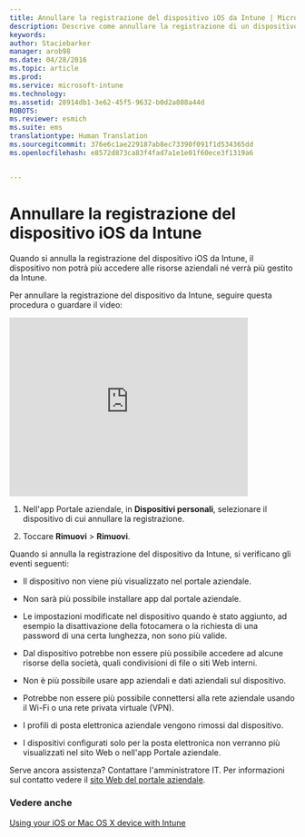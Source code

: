 ```yaml
---
title: Annullare la registrazione del dispositivo iOS da Intune | Microsoft Intune
description: Descrive come annullare la registrazione di un dispositivo iOS da Intune
keywords: 
author: Staciebarker
manager: arob98
ms.date: 04/28/2016
ms.topic: article
ms.prod: 
ms.service: microsoft-intune
ms.technology: 
ms.assetid: 28914db1-3e62-45f5-9632-b0d2a808a44d
ROBOTS: 
ms.reviewer: esmich
ms.suite: ems
translationtype: Human Translation
ms.sourcegitcommit: 376e6c1ae229187ab8ec73390f091f1d534365dd
ms.openlocfilehash: e8572d873ca83f4fad7a1e1e01f60ece3f1319a6


---
```



# Annullare la registrazione del dispositivo iOS da Intune

Quando si annulla la registrazione del dispositivo iOS da Intune, il dispositivo non potrà più accedere alle risorse aziendali né verrà più gestito da Intune.

Per annullare la registrazione del dispositivo da Intune, seguire questa procedura o guardare il video:

<iframe width="420" height="315" src="https://www.youtube.com/embed/watch?v=6UFtBrBWUUI&feature=youtu.be" frameborder="0" allowfullscreen></iframe>


1.  Nell'app Portale aziendale, in **Dispositivi personali**, selezionare il dispositivo di cui annullare la registrazione.

2.  Toccare **Rimuovi** &gt; **Rimuovi**.

Quando si annulla la registrazione del dispositivo da Intune, si verificano gli eventi seguenti:

-   Il dispositivo non viene più visualizzato nel portale aziendale.

-   Non sarà più possibile installare app dal portale aziendale.

-   Le impostazioni modificate nel dispositivo quando è stato aggiunto, ad esempio la disattivazione della fotocamera o la richiesta di una password di una certa lunghezza, non sono più valide.

-   Dal dispositivo potrebbe non essere più possibile accedere ad alcune risorse della società, quali condivisioni di file o siti Web interni.

-   Non è più possibile usare app aziendali e dati aziendali sul dispositivo.

-   Potrebbe non essere più possibile connettersi alla rete aziendale usando il Wi-Fi o una rete privata virtuale (VPN).

-   I profili di posta elettronica aziendale vengono rimossi dal dispositivo.

-   I dispositivi configurati solo per la posta elettronica non verranno più visualizzati nel sito Web o nell'app Portale aziendale.

Serve ancora assistenza? Contattare l'amministratore IT. Per informazioni sul contatto vedere il [sito Web del portale aziendale](http://portal.manage.microsoft.com).

### Vedere anche
[Using your iOS or Mac OS X device with Intune](using-your-ios-or-mac-os-x-device-with-intune.md)


<!--HONumber=Jul16_HO3-->



